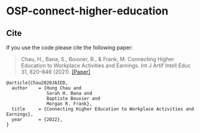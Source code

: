 # OSP-connect-higher-education

## Cite
If you use the code please cite the following paper:
> Chau, H., Bana, S., Bouvier, B., & Frank, M. Connecting Higher Education to Workplace Activities and Earnings. Int J Artif Intell Educ 31, 820–846 (2021). [[Paper]](https://link.springer.com/article/10.1007%2Fs40593-020-00207-1)
```
@article{Chau2020JAIED,
  author    = {Hung Chau and
               Sarah H. Bana and
               Baptiste Bouvier and
               Morgan R. Frank},
  title     = {Connecting Higher Education to Workplace Activities and Earnings},
  year      = {2022},
}
```
